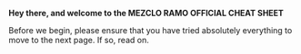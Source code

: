 **Hey there, and welcome to the MEZCLO RAMO OFFICIAL CHEAT SHEET**

Before we begin, please ensure that you have tried absolutely everything to move to the next page. If so, read on. 















